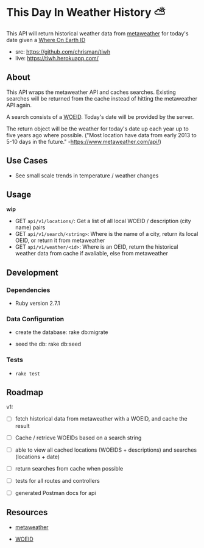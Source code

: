 # This Day In Weather History ⛅️

This API will return historical weather data from [metaweather](https://www.metaweather.com/api/) for today's date given a [Where On Earth ID](https://en.wikipedia.org/wiki/WOEID)

- src: <https://github.com/chrisman/tiwh>
- live: <https://tiwh.herokuapp.com/>

## About

This API wraps the metaweather API and caches searches. Existing searches will be returned from the cache instead of hitting the metaweather API again.

A search consists of a <abbr title="Where On Earth ID">WOEID</abbr>. Today's date will be provided by the server.

The return object will be the weather for today's date up each year up to five years ago where possible. ("Most location have data from early 2013 to 5-10 days in the future." -https://www.metaweather.com/api/)

## Use Cases

- See small scale trends in temperature / weather changes

## Usage

**wip**

- GET `api/v1/locations/`: Get a list of all local WOEID / description (city name) pairs
- GET `api/v1/search/<string>`: Where <string> is the name of a city, return its local OEID, or return it from metaweather
- GET `api/v1/weather/<id>`: Where <id> is an OEID, return the historical weather data from cache if avaliable, else from metaweather

## Development

### Dependencies

- Ruby version 2.7.1

### Data Configuration

- create the database: rake db:migrate

- seed the db: rake db:seed

### Tests

- `rake test`

## Roadmap

v1:

- [ ] fetch historical data from metaweather with a WOEID, and cache the result

- [ ] Cache / retrieve WOEIDs based on a search string

- [ ] able to view all cached locations (WOEIDS + descriptions) and searches (locations + date)

- [ ] return searches from cache when possible

- [ ] tests for all routes and controllers

- [ ] generated Postman docs for api

## Resources

- [metaweather](https://www.metaweather.com/api/)

- [WOEID](https://en.wikipedia.org/wiki/WOEID)
